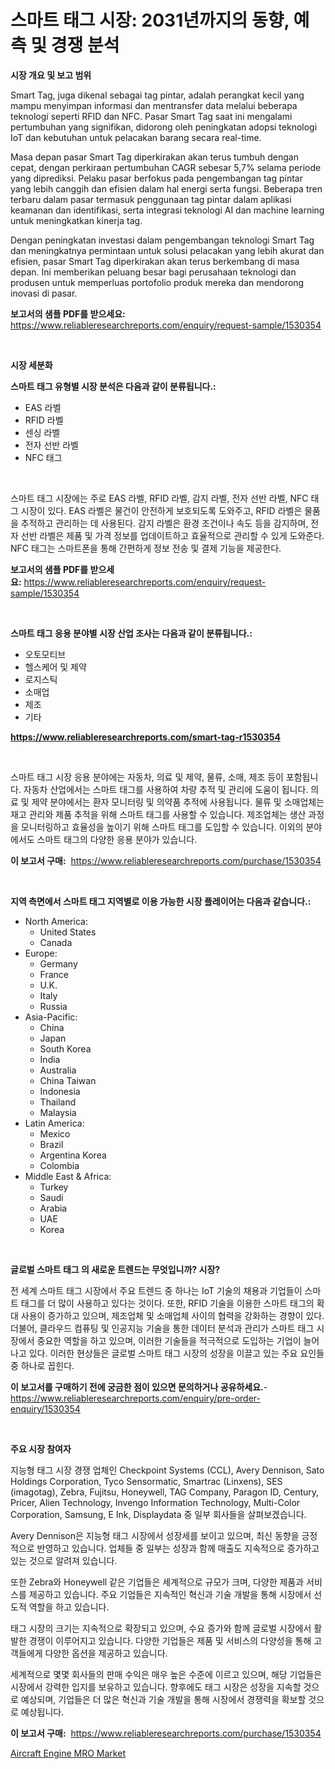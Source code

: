 <p><h1>스마트 태그 시장: 2031년까지의 동향, 예측 및 경쟁 분석</h1></p><p><strong>시장 개요 및 보고 범위</strong></p>
<p><p>Smart Tag, juga dikenal sebagai tag pintar, adalah perangkat kecil yang mampu menyimpan informasi dan mentransfer data melalui beberapa teknologi seperti RFID dan NFC. Pasar Smart Tag saat ini mengalami pertumbuhan yang signifikan, didorong oleh peningkatan adopsi teknologi IoT dan kebutuhan untuk pelacakan barang secara real-time.</p><p>Masa depan pasar Smart Tag diperkirakan akan terus tumbuh dengan cepat, dengan perkiraan pertumbuhan CAGR sebesar 5,7% selama periode yang diprediksi. Pelaku pasar berfokus pada pengembangan tag pintar yang lebih canggih dan efisien dalam hal energi serta fungsi. Beberapa tren terbaru dalam pasar termasuk penggunaan tag pintar dalam aplikasi keamanan dan identifikasi, serta integrasi teknologi AI dan machine learning untuk meningkatkan kinerja tag.</p><p>Dengan peningkatan investasi dalam pengembangan teknologi Smart Tag dan meningkatnya permintaan untuk solusi pelacakan yang lebih akurat dan efisien, pasar Smart Tag diperkirakan akan terus berkembang di masa depan. Ini memberikan peluang besar bagi perusahaan teknologi dan produsen untuk memperluas portofolio produk mereka dan mendorong inovasi di pasar.</p></p>
<p><strong>보고서의 샘플 PDF를 받으세요:</strong> <a href="https://www.reliableresearchreports.com/enquiry/request-sample/1530354">https://www.reliableresearchreports.com/enquiry/request-sample/1530354</a></p>
<p>&nbsp;</p>
<p><strong>시장 세분화</strong></p>
<p><strong>스마트 태그 유형별 시장 분석은 다음과 같이 분류됩니다.:</strong></p>
<p><ul><li>EAS 라벨</li><li>RFID 라벨</li><li>센싱 라벨</li><li>전자 선반 라벨</li><li>NFC 태그</li></ul></p>
<p>&nbsp;</p>
<p><p>스마트 태그 시장에는 주로 EAS 라벨, RFID 라벨, 감지 라벨, 전자 선반 라벨, NFC 태그 시장이 있다. EAS 라벨은 물건이 안전하게 보호되도록 도와주고, RFID 라벨은 물품을 추적하고 관리하는 데 사용된다. 감지 라벨은 환경 조건이나 속도 등을 감지하며, 전자 선반 라벨은 제품 및 가격 정보를 업데이트하고 효율적으로 관리할 수 있게 도와준다. NFC 태그는 스마트폰을 통해 간편하게 정보 전송 및 결제 기능을 제공한다.</p></p>
<p><strong>보고서의 샘플 PDF를 받으세요:</strong>&nbsp;<a href="https://www.reliableresearchreports.com/enquiry/request-sample/1530354">https://www.reliableresearchreports.com/enquiry/request-sample/1530354</a></p>
<p>&nbsp;</p>
<p><strong> 스마트 태그 응용 분야별 시장 산업 조사는 다음과 같이 분류됩니다.:</strong></p>
<p><ul><li>오토모티브</li><li>헬스케어 및 제약</li><li>로지스틱</li><li>소매업</li><li>제조</li><li>기타</li></ul></p>
<p><strong><a href="https://www.reliableresearchreports.com/smart-tag-r1530354">https://www.reliableresearchreports.com/smart-tag-r1530354</a></strong></p>
<p>&nbsp;</p>
<p><p>스마트 태그 시장 응용 분야에는 자동차, 의료 및 제약, 물류, 소매, 제조 등이 포함됩니다. 자동차 산업에서는 스마트 태그를 사용하여 차량 추적 및 관리에 도움이 됩니다. 의료 및 제약 분야에서는 환자 모니터링 및 의약품 추적에 사용됩니다. 물류 및 소매업체는 재고 관리와 제품 추적을 위해 스마트 태그를 사용할 수 있습니다. 제조업체는 생산 과정을 모니터링하고 효율성을 높이기 위해 스마트 태그를 도입할 수 있습니다. 이외의 분야에서도 스마트 태그의 다양한 응용 분야가 있습니다.</p></p>
<p><strong>이 보고서 구매:</strong>&nbsp; <a href="https://www.reliableresearchreports.com/purchase/1530354">https://www.reliableresearchreports.com/purchase/1530354</a></p>
<p>&nbsp;</p>
<p><strong>지역 측면에서 스마트 태그 지역별로 이용 가능한 시장 플레이어는 다음과 같습니다.:</strong></p>
<p><ul>
    <li>
        North America:
        <ul>
            <li>United States</li>
            <li>Canada</li>
        </ul>
    </li>
    <li>
        Europe:
        <ul>
            <li>Germany</li>
            <li>France</li>
            <li>U.K.</li>
            <li>Italy</li>
            <li>Russia</li>
        </ul>
    </li>
    <li>
        Asia-Pacific:
        <ul>
            <li>China</li>
            <li>Japan</li>
            <li>South Korea</li>
            <li>India</li>
            <li>Australia</li>
            <li>China Taiwan</li>
            <li>Indonesia</li>
            <li>Thailand</li>
            <li>Malaysia</li>
        </ul>
    </li>
    <li>
        Latin America:
        <ul>
            <li>Mexico</li>
            <li>Brazil</li>
            <li>Argentina Korea</li>
            <li>Colombia</li>
        </ul>
    </li>
    <li>
        Middle East & Africa:
        <ul>
            <li>Turkey</li>
            <li>Saudi</li>
            <li>Arabia</li>
            <li>UAE</li>
            <li>Korea</li>
        </ul>
    </li>
    </ul></p>
<p>&nbsp;</p>
<p><strong>글로벌 스마트 태그 의 새로운 트렌드는 무엇입니까? 시장?</strong></p>
<p><p>전 세계 스마트 태그 시장에서 주요 트렌드 중 하나는 IoT 기술의 채용과 기업들이 스마트 태그를 더 많이 사용하고 있다는 것이다. 또한, RFID 기술을 이용한 스마트 태그의 확대 사용이 증가하고 있으며, 제조업체 및 소매업체 사이의 협력을 강화하는 경향이 있다. 더불어, 클라우드 컴퓨팅 및 인공지능 기술을 통한 데이터 분석과 관리가 스마트 태그 시장에서 중요한 역할을 하고 있으며, 이러한 기술들을 적극적으로 도입하는 기업이 늘어나고 있다. 이러한 현상들은 글로벌 스마트 태그 시장의 성장을 이끌고 있는 주요 요인들 중 하나로 꼽힌다.</p></p>
<p><strong>이 보고서를 구매하기 전에 궁금한 점이 있으면 문의하거나 공유하세요.</strong>- <a href="https://www.reliableresearchreports.com/enquiry/pre-order-enquiry/1530354">https://www.reliableresearchreports.com/enquiry/pre-order-enquiry/1530354</a></p>
<p>&nbsp;</p>
<p><strong>주요 시장 참여자</strong></p>
<p><p>지능형 태그 시장 경쟁 업체인 Checkpoint Systems (CCL), Avery Dennison, Sato Holdings Corporation, Tyco Sensormatic, Smartrac (Linxens), SES (imagotag), Zebra, Fujitsu, Honeywell, TAG Company, Paragon ID, Century, Pricer, Alien Technology, Invengo Information Technology, Multi-Color Corporation, Samsung, E Ink, Displaydata 중 일부 회사들을 살펴보겠습니다. </p><p>Avery Dennison은 지능형 태그 시장에서 성장세를 보이고 있으며, 최신 동향을 긍정적으로 반영하고 있습니다. 업체들 중 일부는 성장과 함께 매출도 지속적으로 증가하고 있는 것으로 알려져 있습니다. </p><p>또한 Zebra와 Honeywell 같은 기업들은 세계적으로 규모가 크며, 다양한 제품과 서비스를 제공하고 있습니다. 주요 기업들은 지속적인 혁신과 기술 개발을 통해 시장에서 선도적 역할을 하고 있습니다. </p><p>태그 시장의 크기는 지속적으로 확장되고 있으며, 수요 증가와 함께 글로벌 시장에서 활발한 경쟁이 이루어지고 있습니다. 다양한 기업들은 제품 및 서비스의 다양성을 통해 고객들에게 다양한 옵션을 제공하고 있습니다. </p><p>세계적으로 몇몇 회사들의 판매 수익은 매우 높은 수준에 이르고 있으며, 해당 기업들은 시장에서 강력한 입지를 보유하고 있습니다. 향후에도 태그 시장은 성장을 지속할 것으로 예상되며, 기업들은 더 많은 혁신과 기술 개발을 통해 시장에서 경쟁력을 확보할 것으로 예상됩니다.</p></p>
<p><strong>이 보고서 구매:</strong>&nbsp;&nbsp;<a href="https://www.reliableresearchreports.com/purchase/1530354">https://www.reliableresearchreports.com/purchase/1530354</a></p>
<p><p><a href="https://github.com/PeterParrish5/Market-Research-Report-List-4/blob/main/aircraft-engine-mro-market.md">Aircraft Engine MRO Market</a></p></p>